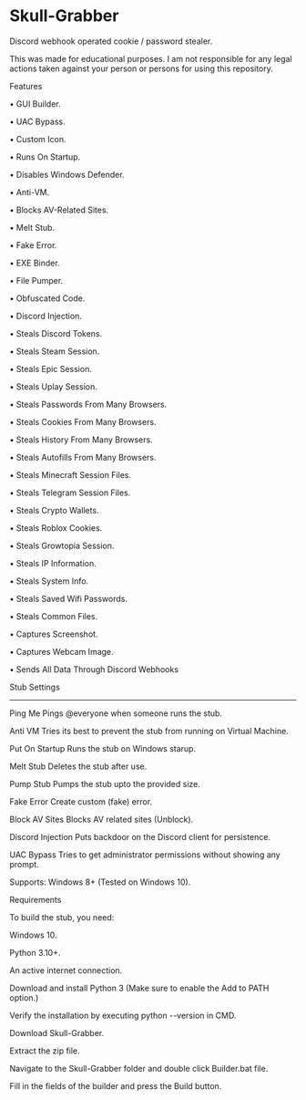 # Skull-Grabber
Discord webhook operated cookie / password stealer.

This was made for educational purposes. I am not responsible for any legal actions taken against your person or persons for using this repository.

Features

• GUI Builder.

• UAC Bypass.

• Custom Icon.

• Runs On Startup.

• Disables Windows Defender.

• Anti-VM.

• Blocks AV-Related Sites.

• Melt Stub.

• Fake Error.

• EXE Binder.

• File Pumper.

• Obfuscated Code.

• Discord Injection.

• Steals Discord Tokens.

• Steals Steam Session.

• Steals Epic Session.

• Steals Uplay Session.

• Steals Passwords From Many Browsers.

• Steals Cookies From Many Browsers.

• Steals History From Many Browsers.

• Steals Autofills From Many Browsers.

• Steals Minecraft Session Files.

• Steals Telegram Session Files.

• Steals Crypto Wallets.

• Steals Roblox Cookies.

• Steals Growtopia Session.

• Steals IP Information.

• Steals System Info.

• Steals Saved Wifi Passwords.

• Steals Common Files.

• Captures Screenshot.

• Captures Webcam Image.

• Sends All Data Through Discord Webhooks



Stub Settings

--------------

Ping Me	Pings @everyone when someone runs the stub.

Anti VM	Tries its best to prevent the stub from running on Virtual Machine.

Put On Startup	Runs the stub on Windows starup.

Melt Stub	Deletes the stub after use.

Pump Stub	Pumps the stub upto the provided size.

Fake Error	Create custom (fake) error.

Block AV Sites	Blocks AV related sites (Unblock).

Discord Injection	Puts backdoor on the Discord client for persistence.

UAC Bypass	Tries to get administrator permissions without showing any prompt.

Supports: Windows 8+ (Tested on Windows 10).

Requirements

To build the stub, you need:

Windows 10.

Python 3.10+.

An active internet connection.

Download and install Python 3 (Make sure to enable the Add to PATH option.)

Verify the installation by executing python --version in CMD.

Download Skull-Grabber.

Extract the zip file.

Navigate to the Skull-Grabber folder and double click Builder.bat file.

Fill in the fields of the builder and press the Build button.
